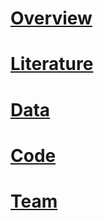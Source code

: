 # [Overview](about.md)
# [Literature](literature.md)
# [Data](data.md)
# [Code](code.md)
# [Team](team.md)

